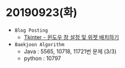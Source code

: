 ﻿# 20190923(화)

- `Blog Posting`
  - [Tkinter - 윈도우 창 설정 및 위젯 배치하기](https://enfanthoon.tistory.com/79)
- `Baekjoon Algorithm`
  - Java : 5565, 10718, 11721번 문제 (3/3)
  - python : 10797

